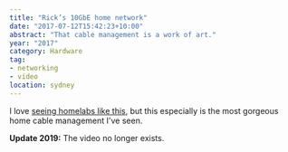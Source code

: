 ```yaml
---
title: "Rick’s 10GbE home network"
date: "2017-07-12T15:42:23+10:00"
abstract: "That cable management is a work of art."
year: "2017"
category: Hardware
tag:
- networking
- video
location: sydney
---
```

I love [seeing homelabs like this], but this especially is the most gorgeous home cable management I've seen.

**Update 2019:** The video no longer exists.

[seeing homelabs like this]: https://www.youtube.com/watch?v=1MzRNGlDcLs

